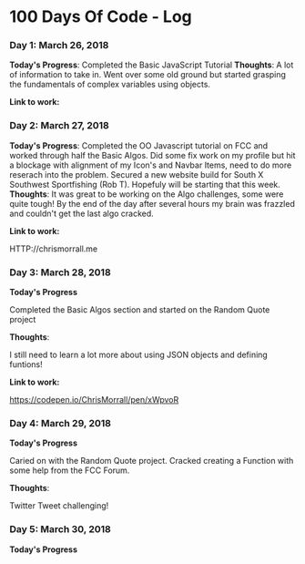 # 100 Days Of Code - Log

### Day 1: March 26, 2018 


**Today's Progress**: Completed the Basic JavaScript Tutorial 
**Thoughts**: A lot of information to take in. Went over some old ground but started grasping the fundamentals of complex variables using objects.

**Link to work:** 

### Day 2: March 27, 2018 

**Today's Progress**: Completed the OO Javascript tutorial on FCC and worked through half the Basic Algos. Did some fix work on my profile but hit a blockage with alignment of my Icon's and Navbar Items, need to do more reserach into the problem. Secured a new website build for South X Southwest Sportfishing (Rob T). Hopefuly will be starting that this week.
**Thoughts**: It was great to be working on the Algo challenges, some were quite tough! By the end of the day after several hours my brain was frazzled and couldn't get the last algo cracked.  

**Link to work:** 

HTTP://chrismorrall.me 

### Day 3: March 28, 2018 

**Today's Progress**

Completed the Basic Algos section and started on the Random Quote project


**Thoughts**:

I still need to learn a lot more about using JSON objects and defining funtions! 

**Link to work:** 

https://codepen.io/ChrisMorrall/pen/xWpvoR

### Day 4: March 29, 2018 

**Today's Progress**

Caried on with the Random Quote project. Cracked creating a Function with some help from the FCC Forum. 

**Thoughts**:

Twitter Tweet challenging!

### Day 5: March 30, 2018 

**Today's Progress**
